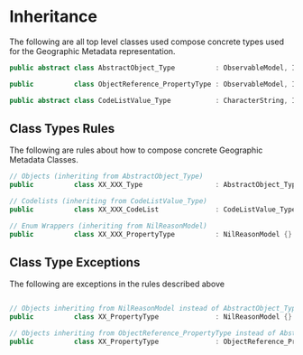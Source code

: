 ﻿
# Inheritance

The following are all top level classes used compose concrete types used for the Geographic Metadata representation.

```csharp
public abstract class AbstractObject_Type          : ObservableModel, IObjectIdentification {}

public          class ObjectReference_PropertyType : ObservableModel, IObjectReference {}

public abstract class CodeListValue_Type           : CharacterString, ICodeList, ICodeListValue, ICodeSpace {}
```

## Class Types Rules

The following are rules about how to compose concrete Geographic Metadata Classes.


```csharp
// Objects (inheriting from AbstractObject_Type)
public          class XX_XXX_Type                  : AbstractObject_Type {}

// Codelists (inheriting from CodeListValue_Type)
public          class XX_XXX_CodeList              : CodeListValue_Type {}

// Enum Wrappers (inheriting from NilReasonModel)
public          class XX_XXX_PropertyType          : NilReasonModel {}
```

## Class Type Exceptions

The following are exceptions in the rules described above

```csharp

// Objects inheriting from NilReasonModel instead of AbstractObject_Type
public          class XX_PropertyType              : NilReasonModel {}

// Objects inheriting from ObjectReference_PropertyType instead of AbstractObject_Type
public          class XX_PropertyType              : ObjectReference_PropertyType {}
```
